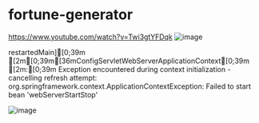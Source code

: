 # fortune-generator


https://www.youtube.com/watch?v=Twi3gtYFDqk
![image](https://github.com/MahalaxmiSadula/fortune-generator/assets/139921242/40f28e68-856e-4eb6-8a93-2045e71f3da4)

restartedMain][0;39m [2m[0;39m[36mConfigServletWebServerApplicationContext[0;39m [2m:[0;39m Exception encountered during context initialization - cancelling refresh attempt: org.springframework.context.ApplicationContextException: Failed to start bean 'webServerStartStop'

![image](https://github.com/MahalaxmiSadula/fortune-generator/assets/139921242/439853bb-40b9-46d3-909c-ba623d905786)
